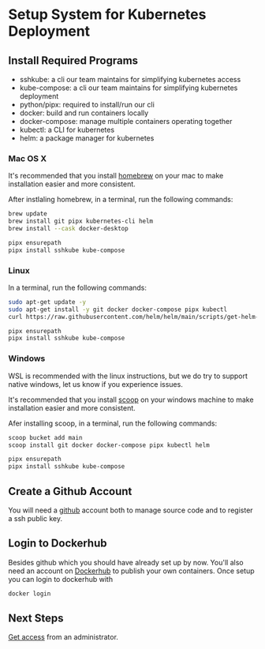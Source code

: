# Setup System for Kubernetes Deployment

## Install Required Programs
- sshkube: a cli our team maintains for simplifying kubernetes access
- kube-compose: a cli our team maintains for simplifying kubernetes deployment
- python/pipx: required to install/run our cli
- docker: build and run containers locally
- docker-compose: manage multiple containers operating together
- kubectl: a CLI for kubernetes
- helm: a package manager for kubernetes

### Mac OS X
It's recommended that you install [homebrew](https://brew.sh/) on your mac to make installation easier and more consistent.

After instlaling homebrew, in a terminal, run the following commands:

```bash
brew update
brew install git pipx kubernetes-cli helm
brew install --cask docker-desktop

pipx ensurepath
pipx install sshkube kube-compose
```

### Linux
In a terminal, run the following commands:

```bash
sudo apt-get update -y
sudo apt-get install -y git docker docker-compose pipx kubectl
curl https://raw.githubusercontent.com/helm/helm/main/scripts/get-helm-3 | bash

pipx ensurepath
pipx install sshkube kube-compose
```

### Windows
WSL is recommended with the linux instructions, but we do try to support native windows, let us know if you experience issues.

It's recommended that you install [scoop](https://scoop.sh/) on your windows machine to make installation easier and more consistent.

Afer installing scoop, in a terminal, run the following commands:
```bash
scoop bucket add main
scoop install git docker docker-compose pipx kubectl helm

pipx ensurepath
pipx install sshkube kube-compose
```

## Create a Github Account
You will need a [github](https://github.com/) account both to manage source code and to register a ssh public key.

## Login to Dockerhub
Besides github which you should have already set up by now. You'll also need an account on [Dockerhub](https://hub.docker.com/) to publish your own containers. Once setup you can login to dockerhub with

```bash
docker login
```

## Next Steps

[Get access](./20-access.md) from an administrator.
